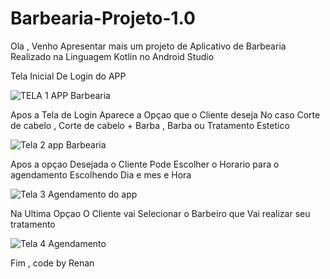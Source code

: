 # Barbearia-Projeto-1.0



Ola , Venho Apresentar mais um projeto de Aplicativo de Barbearia Realizado na Linguagem Kotlin no Android Studio


Tela Inicial De Login do APP



![TELA 1 APP Barbearia](https://github.com/RenanRodrigu3s/Barbearia-Projeto-1.0/assets/111148273/1aad9e81-3bdd-4a37-8716-26b0cd70fe38)





Apos a Tela de Login Aparece a Opçao que o Cliente deseja No caso Corte de cabelo , Corte de cabelo + Barba , Barba ou Tratamento Estetico




![Tela 2 app Barbearia](https://github.com/RenanRodrigu3s/Barbearia-Projeto-1.0/assets/111148273/2bedb49a-6566-442c-a448-15983f63a4a2)





Apos a opçao Desejada o Cliente Pode Escolher o Horario para o agendamento Escolhendo Dia e mes e Hora 




![Tela 3 Agendamento do app](https://github.com/RenanRodrigu3s/Barbearia-Projeto-1.0/assets/111148273/72dd08ce-37a0-46d0-b6b9-c6547e3217c5)






Na Ultima Opçao O Cliente vai Selecionar o Barbeiro que Vai realizar seu tratamento




![Tela 4 Agendamento](https://github.com/RenanRodrigu3s/Barbearia-Projeto-1.0/assets/111148273/3f56b597-7678-4cf7-b31c-a8b27eacf7b0)



Fim , code by Renan 


